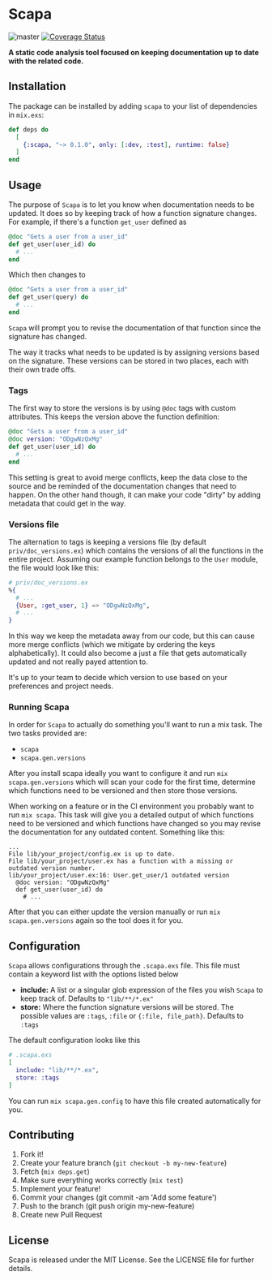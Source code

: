 # Scapa

![master](https://github.com/brunvez/scapa/workflows/tests/badge.svg?branch=master)
[![Coverage Status](https://coveralls.io/repos/github/brunvez/scapa/badge.svg?branch=master)](https://coveralls.io/github/brunvez/scapa?branch=master)

**A static code analysis tool focused on keeping documentation up to date with the related code.**

## Installation

The package can be installed
by adding `scapa` to your list of dependencies in `mix.exs`:

```elixir
def deps do
  [
    {:scapa, "~> 0.1.0", only: [:dev, :test], runtime: false}
  ]
end
```

## Usage

The purpose of `Scapa` is to let you know when documentation needs to be updated. It does so
by keeping track of how a function signature changes. For example, if there's a function `get_user` defined as

```elixir
@doc "Gets a user from a user_id"
def get_user(user_id) do
  # ...
end
```

Which then changes to

```elixir
@doc "Gets a user from a user_id"
def get_user(query) do
  # ...
end
```

`Scapa` will prompt you to revise the documentation of that function since the signature has changed.

The way it tracks what needs to be updated is by assigning versions based on the signature. These versions can be stored in two places, each
with their own trade offs.

### Tags

The first way to store the versions is by using `@doc` tags with custom attributes. This keeps the version above the function definition:

```elixir
@doc "Gets a user from a user_id"
@doc version: "ODgwNzQxMg"
def get_user(user_id) do
  # ...
end
```

This setting is great to avoid merge conflicts, keep the data close to the source and be reminded of the documentation changes that need to happen. On
the other hand though, it can make your code "dirty" by adding metadata that could get in the way.

### Versions file

The alternation to tags is keeping a versions file (by default `priv/doc_versions.ex`) which contains the versions of all the functions in the entire project.
Assuming our example function belongs to the `User` module, the file would look like this:

```elixir
# priv/doc_versions.ex
%{
  # ...
  {User, :get_user, 1} => "ODgwNzQxMg",
  # ...
}
```

In this way we keep the metadata away from our code, but this can cause more merge conflicts (which we mitigate by ordering the keys alphabetically). It could also
become a just a file that gets automatically updated and not really payed attention to.

It's up to your team to decide which version to use based on your preferences and project needs.

### Running Scapa

In order for `Scapa` to actually do something you'll want to run a mix task. The two tasks provided are:

- `scapa`
- `scapa.gen.versions`

After you install scapa ideally you want to configure it and run `mix scapa.gen.versions` which will scan your code for the first time, determine which functions
need to be versioned and then store those versions.

When working on a feature or in the CI environment you probably want to run `mix scapa`. This task will give you a detailed output of which functions need to be
versioned and which functions have changed so you may revise the documentation for any outdated content. Something like this:

```
...
File lib/your_project/config.ex is up to date.
File lib/your_project/user.ex has a function with a missing or outdated version number.
lib/your_project/user.ex:16: User.get_user/1 outdated version
  @doc version: "ODgwNzQxMg"
  def get_user(user_id) do
    # ...
```

After that you can either update the version manually or run `mix scapa.gen.versions` again so the tool does it for you.


## Configuration

`Scapa` allows configurations through the `.scapa.exs` file. This file must contain a keyword list with the options listed below

- **include:** A list or a singular glob expression of the files you wish `Scapa` to keep track of. Defaults to `"lib/**/*.ex"`
- **store:** Where the function signature versions will be stored. The possible values are `:tags`, `:file` or `{:file, file_path}`. Defaults to `:tags`

The default configuration looks like this

```elixir
# .scapa.exs
[
  include: "lib/**/*.ex",
  store: :tags
]
```

You can run `mix scapa.gen.config` to have this file created automatically for you.

## Contributing
1. Fork it!
1. Create your feature branch (`git checkout -b my-new-feature`)
1. Fetch (`mix deps.get`)
1. Make sure everything works correctly (`mix test`)
1. Implement your feature!
1. Commit your changes (git commit -am 'Add some feature')
1. Push to the branch (git push origin my-new-feature)
1. Create new Pull Request

## License
Scapa is released under the MIT License. See the LICENSE file for further details.
